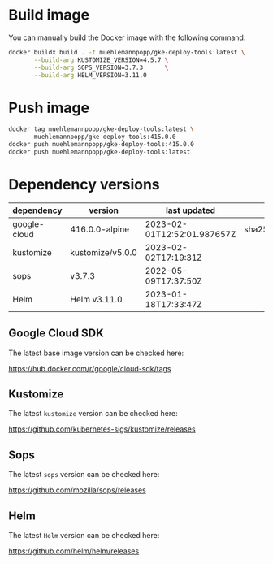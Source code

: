 # Build image

You can manually build the Docker image with the following command:

```bash
docker buildx build . -t muehlemannpopp/gke-deploy-tools:latest \
       --build-arg KUSTOMIZE_VERSION=4.5.7 \
       --build-arg SOPS_VERSION=3.7.3      \
       --build-arg HELM_VERSION=3.11.0
```


# Push image

```bash
docker tag muehlemannpopp/gke-deploy-tools:latest \
       muehlemannpopp/gke-deploy-tools:415.0.0
docker push muehlemannpopp/gke-deploy-tools:415.0.0
docker push muehlemannpopp/gke-deploy-tools:latest
```


# Dependency versions

| dependency   | version          | last updated                | digest                                                                  |
|------------ |---------------- |--------------------------- |----------------------------------------------------------------------- |
| google-cloud | 416.0.0-alpine   | 2023-02-01T12:52:01.987657Z | sha256:bf106d79c8d20925981b76f414c968ed4a19c3a19b73369d28ae1aeea6482c81 |
| kustomize    | kustomize/v5.0.0 | 2023-02-02T17:19:31Z        |                                                                         |
| sops         | v3.7.3           | 2022-05-09T17:37:50Z        |                                                                         |
| Helm         | Helm v3.11.0     | 2023-01-18T17:33:47Z        |                                                                         |


## Google Cloud SDK

The latest base image version can be checked here:

<https://hub.docker.com/r/google/cloud-sdk/tags>


## Kustomize

The latest `kustomize` version can be checked here:

<https://github.com/kubernetes-sigs/kustomize/releases>


## Sops

The latest `sops` version can be checked here:

<https://github.com/mozilla/sops/releases>


## Helm

The latest `Helm` version can be checked here:

<https://github.com/helm/helm/releases>